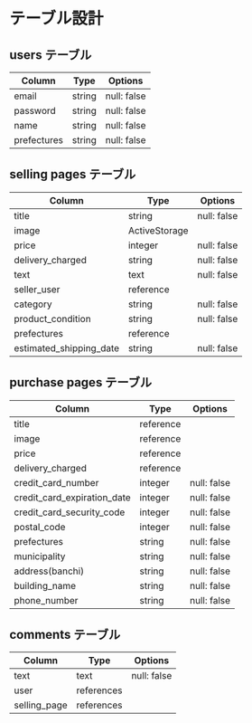 # テーブル設計

## users テーブル

| Column       | Type   | Options     |
| ------------ | ------ | ----------- |
| email        | string | null: false |
| password     | string | null: false |
| name         | string | null: false |
| prefectures  | string | null: false |

## selling pages テーブル

| Column                       | Type           | Options     |
| ---------------------------- | -------------- | ----------- |
| title                        | string         | null: false |
| image                        | ActiveStorage  | 
| price                        | integer        | null: false |
| delivery_charged             | string         | null: false |
| text                         | text           | null: false |
| seller_user                  | reference      | 
| category                     | string         | null: false |
| product_condition            | string         | null: false |
| prefectures                  | reference      | 
| estimated_shipping_date      | string         | null: false |


## purchase pages テーブル

| Column                       | Type           | Options     |
| ---------------------------- | -------------- | ----------- |
| title                        | reference      | 
| image                        | reference      | 
| price                        | reference      | 
| delivery_charged             | reference      | 
| credit_card_number           | integer        | null: false |
| credit_card_expiration_date  | integer        | null: false |
| credit_card_security_code    | integer        | null: false |
| postal_code                  | integer        | null: false |
| prefectures                  | string         | null: false |
| municipality                 | string         | null: false |
| address(banchi)              | string         | null: false |
| building_name                | string         | null: false |
| phone_number                 | string         | null: false |


## comments テーブル

| Column       | Type       | Options     |
| ------------ | ---------- | ----------- |
| text         | text       | null: false |
| user         | references |
| selling_page | references |